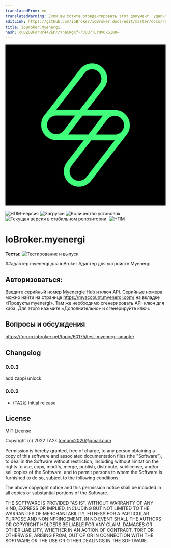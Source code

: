```yaml
---
translatedFrom: en
translatedWarning: Если вы хотите отредактировать этот документ, удалите поле «translationFrom», в противном случае этот документ будет снова автоматически переведен
editLink: https://github.com/ioBroker/ioBroker.docs/edit/master/docs/ru/adapterref/iobroker.myenergi/README.md
title: ioBroker.myenergi
hash: cuUZOBForRr44VEP//YhaCKgKf+r3OU7TLrQV6kS1u0=
---
```

![Логотип](../../../en/adapterref/iobroker.myenergi/admin/myenergi.png)

![НПМ-версия](https://img.shields.io/npm/v/iobroker.myenergi.svg)
![Загрузки](https://img.shields.io/npm/dm/iobroker.myenergi.svg)
![Количество установок](https://iobroker.live/badges/myenergi-installed.svg)
![Текущая версия в стабильном репозитории.](https://iobroker.live/badges/myenergi-stable.svg)
![НПМ](https://nodei.co/npm/iobroker.myenergi.png?downloads=true)

# IoBroker.myenergi
**Тесты:** ![Тестирование и выпуск](https://github.com/iobroker-community-adapters/ioBroker.myenergi/workflows/Test%20and%20Release/badge.svg)

##адаптер myenergi для ioBroker
Адаптер для устройств Myenergi

## Авторизоваться:
Введите серийный номер Myenergie Hub и ключ API. Серийные номера можно найти на странице https://myaccount.myenergi.com/ на вкладке «Продукты myenergi».
Там же необходимо сгенерировать API-ключ для хаба.
Для этого нажмите «Дополнительно» и сгенерируйте ключ.

## Вопросы и обсуждения
<https://forum.iobroker.net/topic/60175/test-myenergi-adapter>

## Changelog

### 0.0.3

add zappi unlock

### 0.0.2

- (TA2k) initial release

## License

MIT License

Copyright (c) 2022 TA2k <tombox2020@gmail.com>

Permission is hereby granted, free of charge, to any person obtaining a copy
of this software and associated documentation files (the "Software"), to deal
in the Software without restriction, including without limitation the rights
to use, copy, modify, merge, publish, distribute, sublicense, and/or sell
copies of the Software, and to permit persons to whom the Software is
furnished to do so, subject to the following conditions:

The above copyright notice and this permission notice shall be included in all
copies or substantial portions of the Software.

THE SOFTWARE IS PROVIDED "AS IS", WITHOUT WARRANTY OF ANY KIND, EXPRESS OR
IMPLIED, INCLUDING BUT NOT LIMITED TO THE WARRANTIES OF MERCHANTABILITY,
FITNESS FOR A PARTICULAR PURPOSE AND NONINFRINGEMENT. IN NO EVENT SHALL THE
AUTHORS OR COPYRIGHT HOLDERS BE LIABLE FOR ANY CLAIM, DAMAGES OR OTHER
LIABILITY, WHETHER IN AN ACTION OF CONTRACT, TORT OR OTHERWISE, ARISING FROM,
OUT OF OR IN CONNECTION WITH THE SOFTWARE OR THE USE OR OTHER DEALINGS IN THE
SOFTWARE.